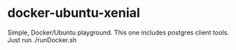 # docker-ubuntu-xenial

Simple, Docker/Ubuntu playground. This one includes postgres client tools. Just run ./runDocker.sh
